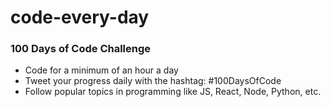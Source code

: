 # code-every-day
### 100 Days of Code Challenge

- Code for a minimum of an hour a day
- Tweet your progress daily with the hashtag: #100DaysOfCode
- Follow popular topics in programming like JS, React, Node, Python, etc.
